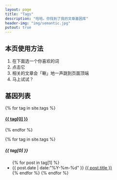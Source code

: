 ```yaml
---
layout: page
title: "Tags"
description: "哈哈，你找到了我的文章基因库"  
header-img: "img/semantic.jpg"  
putout: true
---
```


## 本页使用方法

1. 在下面选一个你喜欢的词
2. 点击它
3. 相关的文章会「唰」地一声跳到页面顶端
4. 马上试试？

## 基因列表


<div id='tag_cloud'>
{% for tag in site.tags %}
<h4><a href="#{{ tag[0] }}" title="{{ tag[0] }}" rel="{{ tag[1].size }}">{{ tag[0] }}</a></h4>
{% endfor %}
</div>

{% for tag in site.tags %}
<h5>{{ tag[0] }}</h5>
<ul class="listing">
  <!-- <li class="listing-seperator" id="{{ tag[0] }}">{{ tag[0] }}</li> -->
{% for post in tag[1] %}
  <li class="listing-item">
  <time datetime="{{ post.date | date:"%Y-%m-%d" }}">{{ post.date | date:"%Y-%m-%d" }}</time>
  <a href="{{ post.url }}" title="{{ post.title }}">{{ post.title }}</a>
  </li>
{% endfor %}
{% endfor %}
</ul>

<script src="/media/js/jquery.tagcloud.js" type="text/javascript" charset="utf-8"></script>
<script language="javascript">
$.fn.tagcloud.defaults = {
    size: {start: 1, end: 1, unit: 'em'},
      color: {start: '#f8e0e6', end: '#ff3333'}
};

$(function () {
    $('#tag_cloud a').tagcloud();
});
</script>
